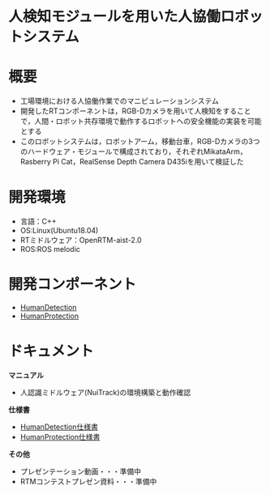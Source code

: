 # 人検知モジュールを用いた人協働ロボットシステム  

# 概要
* 工場環境における人協働作業でのマニピュレーションシステム  
* 開発したRTコンポーネントは，RGB-Dカメラを用いて人検知をすることで，人間・ロボット共存環境で動作するロボットへの安全機能の実装を可能とする  
* このロボットシステムは，ロボットアーム，移動台車，RGB-Dカメラの3つのハードウェア・モジュールで構成されており，それぞれMikataArm，Rasberry Pi Cat，RealSense Depth Camera D435iを用いて検証した  

# 開発環境
* 言語：C++  
* OS:Linux(Ubuntu18.04)  
* RTミドルウェア：OpenRTM-aist-2.0  
* ROS:ROS melodic  

# 開発コンポーネント
* [HumanDetection](https://github.com/rsdlab/HumanDetection/tree/master/RTC/HumanDetection)
* [HumanProtection](https://github.com/rsdlab/HumanDetection/tree/master/RTC/HumanProtection)

# ドキュメント
**マニュアル**
* 人認識ミドルウェア(NuiTrack)の環境構築と動作確認

**仕様書**
* [HumanDetection仕様書](https://github.com/rsdlab/HumanDetection/blob/master/Documents/HumanDetectionSpecification.pdf)
* [HumanProtection仕様書](https://github.com/rsdlab/HumanDetection/blob/master/Documents/HumanProtectionSpecification.pdf)

**その他**
* プレゼンテーション動画・・・準備中
* RTMコンテストプレゼン資料・・・準備中
